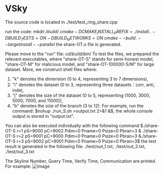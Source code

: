 # VSky
The source code is located in ./test/test_ring_share.cpp

run the code:
$mkdir ./build/$
$cmake -DCMAKE_INSTALL_PREFIX=./install .. -DBUILD_TESTS=ON -DBUILD_NETWORKS=ON$
$cmake --build . --target install --parallel$
the share-OT.o file is generated. 

Please move to the "run" file:
$cd /build/bin/$
To test the files, we prepared the relevant executables, where "share-OT-S" stands for semi-honest model, "share-OT-M" for malicious model, and "share-OT-100000-S/M" for large dataset. 
More, we construct shell files where: 
1. "k" denotes the dimension (0 to 4, representing 3 to 7 dimensions),
2. "i" denotes the dataset (0 to 3, representing three datasets：corr, anti, inde),
3. "j" denotes the size of the dataset (0 to 5, representing (1000, 3000, 5000, 7000, and 11000)),
4. "b" denotes the size of the branch (3 to 12).
For example, run the command:
$nohup ./run_S.sh >output.txt 2>&1 &$, the whole console output is stored in "output.txt".

You can also be executed individually with the following command
$./share-OT-S r=1 pS=9000 pC=9002 Pdim=0 Pname=0 Psize=0 Pbran=3 & ./share-OT-S r=2 pS=9001 pC=9000 Pdim=0 Pname=0 Psize=0 Pbran=3  &./share-OT-S r=3 pS=9002 pC=9001 Pdim=0 Pname=0 Psize=0 Pbran=3$
the test result is generated in the following file:
./test/out_1.txt, ./test/out_2.txt, ./test/out_3.txt

The Skyline Number, Query Time, Verify Time, Communication are printed. For example:
![image](https://github.com/youzichaa/VSky/assets/41678928/8fc1c26f-f601-4cb3-88ac-74d715d2fbba)
